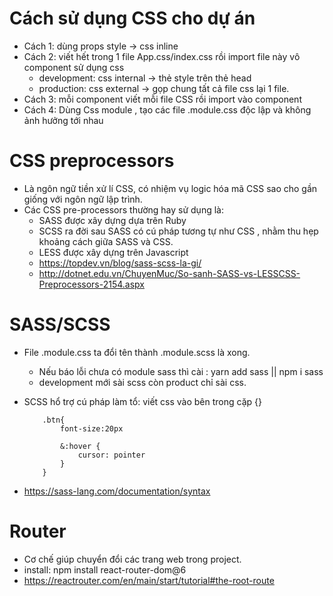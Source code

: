 # Cách sử dụng CSS cho dự án 
+ Cách 1: dùng props style -> css inline
+ Cách 2: viết hết trong 1 file App.css/index.css rồi import file này vô component sử dụng css
    + development: css internal -> thẻ style trên thẻ head
    + production: css external -> gọp chung tất cả file css lại 1 file.
+ Cách 3: mỗi component viết mỗi file CSS rồi import vào component
+ Cách 4: Dùng Css module , tạo các file .module.css độc lập và không ảnh hưởng tới nhau 

# CSS preprocessors
+ Là ngôn ngữ tiền xử lí CSS, có nhiệm vụ logic hóa mã CSS sao cho gần giống với ngôn ngữ lập trình.
+ Các CSS pre-processors thường hay sử dụng là:
    + SASS được xây dựng dựa trên Ruby
    + SCSS ra đời sau SASS có cú pháp tương tự như CSS , nhằm thu hẹp khoảng cách giữa SASS và CSS.
    + LESS được xây dựng trên Javascript
    + https://topdev.vn/blog/sass-scss-la-gi/
    + http://dotnet.edu.vn/ChuyenMuc/So-sanh-SASS-vs-LESSCSS-Preprocessors-2154.aspx

# SASS/SCSS 
+ File .module.css ta đổi tên thành .module.scss là xong.
    + Nếu báo lỗi chưa có module sass thì cài : yarn add sass || npm i sass
    + development mới sài scss còn product chỉ sài css.

+ SCSS hổ trợ cú pháp làm tổ: viết css vào bên trong cặp {}
    ```
        .btn{
            font-size:20px

            &:hover {
                cursor: pointer
            }
        }
    ```
+ https://sass-lang.com/documentation/syntax




# Router
+ Cơ chế giúp chuyển đổi các trang web trong project.
+ install: npm install react-router-dom@6
+ https://reactrouter.com/en/main/start/tutorial#the-root-route